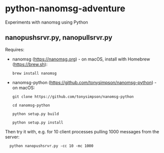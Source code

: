 # python-nanomsg-adventure
Experiments with nanomsg using Python

<h2>nanopushsrvr.py, nanopullsrvr.py</h2>

Requires:
  
- nanomsg (https://nanomsg.org) - on macOS, install with Homebrew (https://brew.sh):
    
      brew install nanomsg
      
- nanomsg-python (https://github.com/tonysimpson/nanomsg-python) - on macOS:
    
      git clone https://github.com/tonysimpson/nanomsg-python
      
      cd nanomsg-python
      
      python setup.py build
      
      python setup.py install

Then try it with, e.g. for 10 client processes pulling 1000 messages from the server:

      python nanopushsrvr.py -cc 10 -mc 1000
